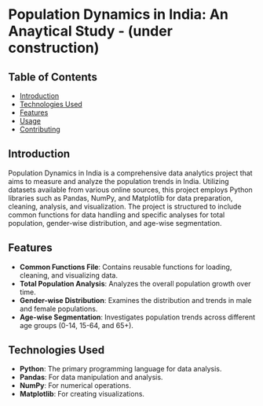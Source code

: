 # Population Dynamics in India: An Anaytical Study - (under construction)

## Table of Contents
- [Introduction](#introduction)
- [Technologies Used](#technologies-used)
- [Features](#features)
- [Usage](#usage)
- [Contributing](#contributing)

## Introduction
Population Dynamics in India is a comprehensive data analytics project that aims to measure and analyze the population trends in India. Utilizing datasets available from various online sources, this project employs Python libraries such as Pandas, NumPy, and Matplotlib for data preparation, cleaning, analysis, and visualization. The project is structured to include common functions for data handling and specific analyses for total population, gender-wise distribution, and age-wise segmentation.

## Features
- **Common Functions File**: Contains reusable functions for loading, cleaning, and visualizing data.
- **Total Population Analysis**: Analyzes the overall population growth over time.
- **Gender-wise Distribution**: Examines the distribution and trends in male and female populations.
- **Age-wise Segmentation**: Investigates population trends across different age groups (0-14, 15-64, and 65+).

## Technologies Used
- **Python**: The primary programming language for data analysis.
- **Pandas**: For data manipulation and analysis.
- **NumPy**: For numerical operations.
- **Matplotlib**: For creating visualizations.
